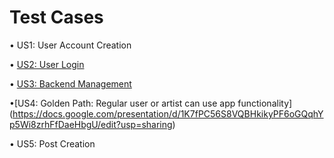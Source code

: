 # Test Cases

•<link to template slide> US1: User Account Creation

• [US2: User Login](https://docs.google.com/presentation/d/1yLvg2qkUb43ItoxmNf_4VPfgJjtEmov82dFa7KHwtr4/edit?usp=sharing)

• [US3: Backend Management](https://docs.google.com/presentation/d/1ZRBk1cOwFrRTpxABrtF4esFApW82kJEC__wGWoXwQzo/edit?usp=sharing)

•[US4: Golden Path: Regular user or artist can use app functionality] (https://docs.google.com/presentation/d/1K7fPC56S8VQBHkikyPF6oGQqhYp5Wi8zrhFfDaeHbgU/edit?usp=sharing)

•<link to template slide> US5: Post Creation
